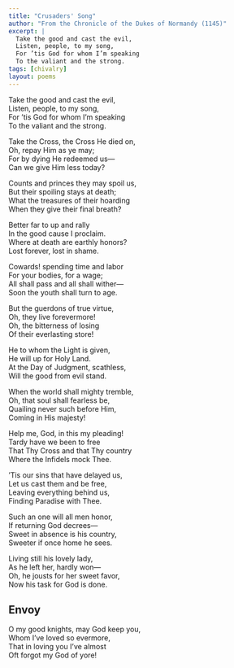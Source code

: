 ```yaml
---
title: "Crusaders' Song"
author: "From the Chronicle of the Dukes of Normandy (1145)"
excerpt: |
  Take the good and cast the evil,  
  Listen, people, to my song,  
  For ’tis God for whom I’m speaking  
  To the valiant and the strong.  
tags: [chivalry]
layout: poems
---
```


Take the good and cast the evil,  
Listen, people, to my song,  
For ’tis God for whom I’m speaking  
To the valiant and the strong.  

Take the Cross, the Cross He died on,  
Oh, repay Him as ye may;  
For by dying He redeemed us—  
Can we give Him less today?  

Counts and princes they may spoil us,  
But their spoiling stays at death;  
What the treasures of their hoarding  
When they give their final breath?  

Better far to up and rally  
In the good cause I proclaim.  
Where at death are earthly honors?  
Lost forever, lost in shame.  

Cowards! spending time and labor  
For your bodies, for a wage;  
All shall pass and all shall wither—  
Soon the youth shall turn to age.  

But the guerdons of true virtue,  
Oh, they live forevermore!  
Oh, the bitterness of losing  
Of their everlasting store!  

He to whom the Light is given,  
He will up for Holy Land.  
At the Day of Judgment, scathless,  
Will the good from evil stand.  

When the world shall mighty tremble,  
Oh, that soul shall fearless be,  
Quailing never such before Him,  
Coming in His majesty!  

Help me, God, in this my pleading!  
Tardy have we been to free  
That Thy Cross and that Thy country  
Where the Infidels mock Thee.  

’Tis our sins that have delayed us,  
Let us cast them and be free,  
Leaving everything behind us,  
Finding Paradise with Thee.  

Such an one will all men honor,  
If returning God decrees—  
Sweet in absence is his country,  
Sweeter if once home he sees.  

Living still his lovely lady,  
As he left her, hardly won—  
Oh, he jousts for her sweet favor,  
Now his task for God is done.  

## Envoy  
O my good knights, may God keep you,  
Whom I’ve loved so evermore,  
That in loving you I’ve almost  
Oft forgot my God of yore!  
